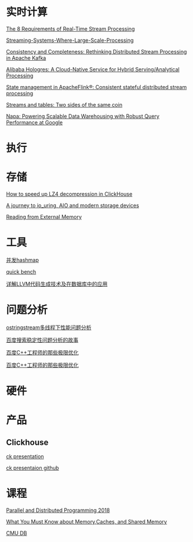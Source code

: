 # 实时计算
[The 8 Requirements of Real-Time Stream Processing](https://cs.brown.edu/~ugur/8rulesSigRec.pdf)

[Streaming-Systems-Where-Large-Scale-Processing]()

[Consistency and Completeness: Rethinking Distributed Stream Processing in Apache Kafka]()

[Alibaba Hologres: A Cloud-Native Service for Hybrid Serving/Analytical Processing]()

[State management in ApacheFlink®: Consistent stateful distributed stream processing]()

[Streams and tables: Two sides of the same coin]()

[Napa: Powering Scalable Data Warehousing with Robust Query Performance at Google](http://vldb.org/pvldb/vol14/p2986-sankaranarayanan.pdf)


# 执行

# 存储
[How to speed up LZ4 decompression in ClickHouse](https://habr.com/en/company/yandex/blog/457612/)

[A journey to io_uring, AIO and modern storage devices](https://clickhouse.tech/blog/en/2021/reading-from-external-memory/)

[Reading from External Memory](https://arxiv.org/pdf/2102.11198.pdf)

# 工具
[并发hashmap](https://greg7mdp.github.io/parallel-hashmap/)

[quick bench](https://quick-bench.com/)

[详解LLVM代码生成技术及在数据库中的应用](https://mp.weixin.qq.com/s/iMcohNy16eSzEr_HbNCOIA)

# 问题分析
[ostringstream多线程下性能问题分析](http://chys.info/blog/2017-11-06-ostringstream-performance)

[百度搜索稳定性问题分析的故事](https://mp.weixin.qq.com/s/IHVUnyhJr4fhiopMLOJqjA)

[百度C++工程师的那些极限优化](https://mp.weixin.qq.com/s/0Ofo8ak7-UXuuOoD0KIHwA)

[百度C++工程师的那些极限优化](https://mp.weixin.qq.com/s/q2673V1thyXadKaCnDnBcQ)

# 硬件

# 产品

## Clickhouse
[ck presentation](https://presentations.clickhouse.tech/)

[ck presentaion github](https://github.com/ClickHouse/clickhouse-presentations)

# 课程
[Parallel and Distributed Programming 2018](https://www.eidos.ic.i.u-tokyo.ac.jp/~tau/lecture/parallel_distributed/2018/)

[What You Must Know about Memory,Caches, and Shared Memory](https://www.eidos.ic.i.u-tokyo.ac.jp/~tau/lecture/parallel_distributed/2018/slides/pdf/memory2.pdf)

[CMU DB](https://15721.courses.cs.cmu.edu/spring2020/schedule.html)
